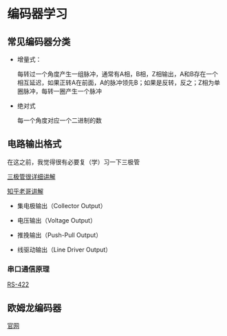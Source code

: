 # 编码器学习

## 常见编码器分类

* 增量式：

  每转过一个角度产生一组脉冲，通常有A相，B相，Z相输出，A和B存在一个相互延迟，如果正转A在前面，A的脉冲领先B；如果是反转，反之；Z相为单圈脉冲，每转一圈产生一个脉冲

* 绝对式

  每一个角度对应一个二进制的数
  
  
  
  

## 电路输出格式

在这之前，我觉得很有必要复（学）习一下三极管

[三极管很详细讲解](https://zhuanlan.zhihu.com/p/70283695)

[知乎老哥讲解](https://zhuanlan.zhihu.com/p/31163840)

* 集电极输出（Collector Output）

  

* 电压输出（Voltage Output）

* 推挽输出（Push-Pull Output）

* 线驱动输出（Line Driver Output）



### 串口通信原理

[RS-422](https://blog.csdn.net/sym_robot/article/details/114499984)







## 欧姆龙编码器

[官网](https://www.fa.omron.com.cn/product/item/2381/)